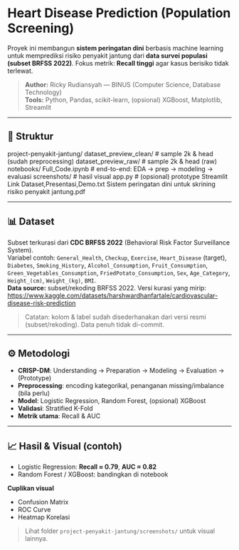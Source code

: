 # Heart Disease Prediction (Population Screening)

Proyek ini membangun **sistem peringatan dini** berbasis machine learning untuk memprediksi risiko penyakit jantung dari **data survei populasi (subset BRFSS 2022)**. Fokus metrik: **Recall tinggi** agar kasus berisiko tidak terlewat.

> **Author:** Ricky Rudiansyah — BINUS (Computer Science, Database Technology)  
> **Tools:** Python, Pandas, scikit-learn, (opsional) XGBoost, Matplotlib, Streamlit

---

## 📂 Struktur
project-penyakit-jantung/
dataset_preview_clean/ # sample 2k & head (sudah preprocessing)
dataset_preview_raw/ # sample 2k & head (raw)
notebooks/
Full_Code.ipynb # end-to-end: EDA → prep → modeling → evaluasi
screenshots/ # hasil visual
app.py # (opsional) prototype Streamlit
Link Dataset,Presentasi,Demo.txt
Sistem peringatan dini untuk skrining risiko penyakit jantung.pdf


---

## 📊 Dataset
Subset terkurasi dari **CDC BRFSS 2022** (Behavioral Risk Factor Surveillance System).  
Variabel contoh: `General_Health`, `Checkup`, `Exercise`, `Heart_Disease` (target), `Diabetes`, `Smoking_History`, `Alcohol_Consumption`, `Fruit_Consumption`, `Green_Vegetables_Consumption`, `FriedPotato_Consumption`, `Sex`, `Age_Category`, `Height_(cm)`, `Weight_(kg)`, `BMI`.  
**Data source:** subset/rekoding BRFSS 2022. Versi kurasi yang mirip: 
https://www.kaggle.com/datasets/harshwardhanfartale/cardiovascular-disease-risk-prediction
> Catatan: kolom & label sudah disederhanakan dari versi resmi (subset/rekoding). Data penuh tidak di-commit.

---

## ⚙️ Metodologi
- **CRISP-DM**: Understanding → Preparation → Modeling → Evaluation → (Prototype)
- **Preprocessing**: encoding kategorikal, penanganan missing/imbalance (bila perlu)
- **Model**: Logistic Regression, Random Forest, (opsional) XGBoost
- **Validasi**: Stratified K-Fold
- **Metrik utama**: Recall & AUC

---

## 📈 Hasil & Visual (contoh)
- Logistic Regression: **Recall ≈ 0.79**, **AUC ≈ 0.82**  
- Random Forest / XGBoost: bandingkan di notebook

**Cuplikan visual**
- Confusion Matrix  
- ROC Curve  
- Heatmap Korelasi  

> Lihat folder `project-penyakit-jantung/screenshots/` untuk visual lainnya.

